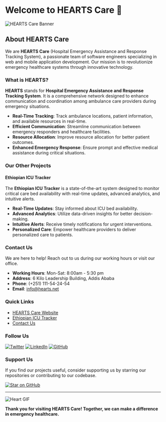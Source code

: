 # Welcome to HEARTS Care 👋

![HEARTS Care Banner](https://images.app.goo.gl/qPD2G2vw51BJYVtE8)

## About HEARTS Care

We are **HEARTS Care** (Hospital Emergency Assistance and Response Tracking System), a passionate team of software engineers specializing in web and mobile application development. Our mission is to revolutionize emergency healthcare systems through innovative technology.

### What is HEARTS?

**HEARTS** stands for **Hospital Emergency Assistance and Response Tracking System**. It is a comprehensive network designed to enhance communication and coordination among ambulance care providers during emergency situations. 

- **Real-Time Tracking**: Track ambulance locations, patient information, and available resources in real-time.
- **Efficient Communication**: Streamline communication between emergency responders and healthcare facilities.
- **Resource Allocation**: Improve resource allocation for better patient outcomes.
- **Enhanced Emergency Response**: Ensure prompt and effective medical assistance during critical situations.

### Our Other Projects

#### Ethiopian ICU Tracker
The **Ethiopian ICU Tracker** is a state-of-the-art system designed to monitor critical care bed availability with real-time updates, advanced analytics, and intuitive alerts. 

- **Real-Time Updates**: Stay informed about ICU bed availability.
- **Advanced Analytics**: Utilize data-driven insights for better decision-making.
- **Intuitive Alerts**: Receive timely notifications for urgent interventions.
- **Personalized Care**: Empower healthcare providers to deliver personalized care to patients.

### Contact Us

We are here to help! Reach out to us during our working hours or visit our office.

- **Working Hours**: Mon-Sat: 8:00am - 5:30 pm
- **Address**: 6 Kilo Leadership Building, Addis Ababa
- **Phone**: (+251) 111-54-24-54
- **Email**: info@hearts.net

### Quick Links

- [HEARTS Care Website](#)
- [Ethiopian ICU Tracker](#)
- [Contact Us](#)

### Follow Us

[![Twitter](https://img.shields.io/badge/Twitter-1DA1F2?style=for-the-badge&logo=twitter&logoColor=white)](#)
[![LinkedIn](https://img.shields.io/badge/LinkedIn-0077B5?style=for-the-badge&logo=linkedin&logoColor=white)](#)
[![GitHub](https://img.shields.io/badge/GitHub-100000?style=for-the-badge&logo=github&logoColor=white)](#)

### Support Us

If you find our projects useful, consider supporting us by starring our repositories or contributing to our codebase.

[![Star on GitHub](https://img.shields.io/github/stars/HEARTS-Care?style=social)](#)

---

![Heart GIF](https://media.giphy.com/media/3o7aTskHEUdgCQAXde/giphy.gif)

**Thank you for visiting HEARTS Care! Together, we can make a difference in emergency healthcare.**
